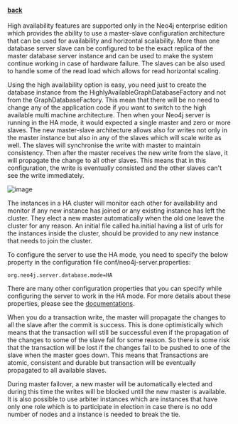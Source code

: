 #### [back](admin_main.md)


High availability features are supported only in the Neo4j enterprise edition which provides the ability to use a master-slave configuration architecture that can be used for availability and horizontal scalability. More than one database server slave can be configured to be the exact replica of the master database server instance and can be used to make the system continue working in case of hardware failure. The slaves can be also used to handle some of the read load which allows for read horizontal scaling.


Using the high availability option is easy, you need just to create the database instance from the HighlyAvailableGraphDatabaseFactory and not from the GraphDatabaseFactory. This mean that there will be no need to change any of the application code if you want to switch to the high available multi machine architecture. Then when your Neo4j server is running in the HA mode, it would expected a single master and zero or more slaves. The new master-slave architecture allows also for writes not only in the master instance but also in any of the slaves which will scale write as well. The slaves will synchronise the write with master to maintain consistency. Then after the master receives the new write from the slave, it will propagate the change to all other slaves. This means that in this configuration, the write is eventually consisted and the other slaves can't see the write immediately. 



![image](https://s3.amazonaws.com/3arta/ha-architecture.png)


The instances in a HA cluster will monitor each other for availability and monitor if any new instance has joined or any existing instance has left the cluster. They elect a new master automatically when the old one leave the cluster for any reason. An initial file called ha.initial having a list of urls for the instances inside the cluster, should be provided to any new instance that needs to join the cluster.


To configure the server to use the HA mode, you need to specify the below property in the configuration file conf/neo4j-server.properties:

````
org.neo4j.server.database.mode=HA 
````


There are many other configuration properties that you can specify while configuring the server to work in the HA mode. For more details about these properties, please see the [documentations](http://neo4j.com/docs/stable/ha-configuration.html).



When you do a transaction write, the master will propagate the changes to all the slave after the commit is success. This is done optimistically which means that the transaction will still be successful even if the propagation of the changes to some of the slave fail for some reason. So there is some risk that the transaction will be lost if the changes fail to be pushed to one of the slave when the master goes down. This means that Transactions are atomic, consistent and durable but transaction will be eventually propagated to all available slaves. 


During master failover, a new master will be automatically elected and during this time the writes will be blocked until the new master is available. It is also possible to use arbiter instances which are instances that have only one role which is to participate in election in case there is no odd number of nodes and a instance is needed to break the tie. 


